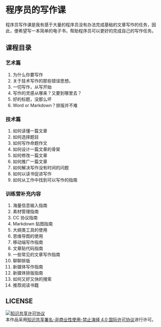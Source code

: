 # 程序员的写作课

程序员写作课是我有感于大量的程序员没有办法完成基础的文章写作的任务，因此，便希望写一本简单的电子书，帮助程序员可以更好的完成自己的写作任务。

## 课程目录

### 艺术篇

1. 为什么你要写作 
2. 关于技术写作的那些错误思想。 
3. 一切写作，从写开始 
3. 写作的灵感从哪来？又要到哪里去？ 
4. 好的标题，没那么坏  
5. Word or Markdown？排版并不难 

### 技术篇

1. 如何读懂一篇文章 
2. 如何选择题目 
2. 如何写作命题作文
3. 如何设计一篇文章的骨架
4. 如何修改一篇文章
5. 如何推广一篇文章
6. 如何解决写作没有时间的问题
7. 如何以读书促进写作
8. 如何从工作中找到可以写作的指南

### 训练营补充内容

1. 海量信息输入指南 
2. 素材管理指南 
3. CC 协议指南 
4. Markdown 贴图指南 
5. 大纲类工具的使用
6. 思维导图的使用
7. 移动端写作指南 
8. 文章贴代码指南 
9. 一些常见的文章写作指南
10. 聊聊排版
11. 新媒体写作指南
12. 新媒体排版指南
13. 如何又好又快的搜索
14. 推荐阅读书籍



## LICENSE

<a rel="license" href="http://creativecommons.org/licenses/by-nc-nd/4.0/"><img alt="知识共享许可协议" style="border-width:0" src="https://i.creativecommons.org/l/by-nc-nd/4.0/88x31.png" /></a><br />本作品采用<a rel="license" href="http://creativecommons.org/licenses/by-nc-nd/4.0/">知识共享署名-非商业性使用-禁止演绎 4.0 国际许可协议</a>进行许可。